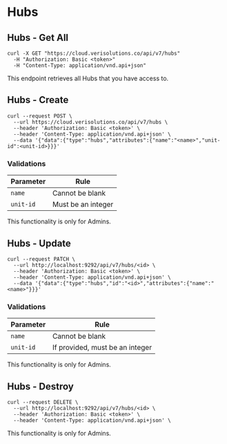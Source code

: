 # Hubs

## Hubs - Get All

```shell
curl -X GET "https://cloud.verisolutions.co/api/v7/hubs"
  -H "Authorization: Basic <token>"
  -H "Content-Type: application/vnd.api+json"
```

This endpoint retrieves all Hubs that you have access to.

## Hubs - Create

```shell
curl --request POST \
  --url https://cloud.verisolutions.co/api/v7/hubs \
  --header 'Authorization: Basic <token>' \
  --header 'Content-Type: application/vnd.api+json' \
  --data '{"data":{"type":"hubs","attributes":{"name":"<name>","unit-id":<unit-id>}}}'
```

### Validations

Parameter | Rule
--------- | ----
`name` | Cannot be blank
`unit-id` | Must be an integer

<aside class="warning">
This functionality is only for Admins.
</aside>

## Hubs - Update

```shell
curl --request PATCH \
  --url http://localhost:9292/api/v7/hubs/<id> \
  --header 'Authorization: Basic <token>' \
  --header 'Content-Type: application/vnd.api+json' \
  --data '{"data":{"type":"hubs","id":"<id>","attributes":{"name":"<name>"}}}'
```

### Validations

Parameter | Rule
--------- | ----
`name` | Cannot be blank
`unit-id` | If provided, must be an integer

<aside class="warning">
This functionality is only for Admins.
</aside>

## Hubs - Destroy

```shell
curl --request DELETE \
  --url http://localhost:9292/api/v7/hubs/<id> \
  --header 'Authorization: Basic <token>' \
  --header 'Content-Type: application/vnd.api+json' \
```

<aside class="warning">
This functionality is only for Admins.
</aside>
